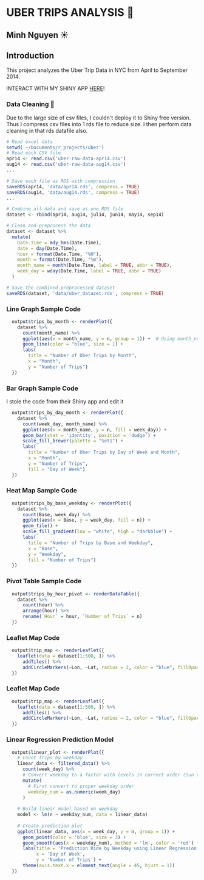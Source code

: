 # UBER TRIPS ANALYSIS 🚗

## Minh Nguyen ☀️

## Introduction
This project analyzes the Uber Trip Data in NYC from April to September 2014.

INTERACT WITH MY SHINY APP [HERE](https://minhnguyen22.shinyapps.io/uber_analysis/)!

### Data Cleaning 🧹
Due to the large size of csv files, I couldn't deploy it to Shiny free version. Thus I compress csv files into 1 rds file to reduce size. I then perform data cleaning in that rds datafile also.
```r
# Read excel data
setwd('~/Documents/r_projects/uber')
# Read each CSV file
apr14 <- read.csv('uber-raw-data-apr14.csv')
aug14 <- read.csv('uber-raw-data-aug14.csv')
...

# Save each file as RDS with compression
saveRDS(apr14, 'data/apr14.rds', compress = TRUE)
saveRDS(aug14, 'data/aug14.rds', compress = TRUE)
...

# Combine all data and save as one RDS file
dataset <- rbind(apr14, aug14, jul14, jun14, may14, sep14)

# Clean and preprocess the data
dataset <- dataset %>%
  mutate(
    Date.Time = mdy_hms(Date.Time),
    date = day(Date.Time),
    hour = format(Date.Time, "%H"),
    month = format(Date.Time, "%m"),
    month_name = month(Date.Time, label = TRUE, abbr = TRUE),
    week_day = wday(Date.Time, label = TRUE, abbr = TRUE)
  )

# Save the combined preprocessed dataset
saveRDS(dataset, 'data/uber_dataset.rds', compress = TRUE)
```

### Line Graph Sample Code
```r
  output$trips_by_month <- renderPlot({
    dataset %>%
      count(month_name) %>%
      ggplot(aes(x = month_name, y = n, group = 1)) +  # Using month_name instead of month
      geom_line(color = "blue", size = 1) +
      labs(
        title = "Number of Uber Trips by Month",
        x = "Month",
        y = "Number of Trips")     
  })
```
### Bar Graph Sample Code
I stole the code from their Shiny app and edit it
```r
  output$trips_by_day_month <- renderPlot({
    dataset %>%
      count(week_day, month_name) %>%
      ggplot(aes(x = month_name, y = n, fill = week_day)) +
      geom_bar(stat = 'identity', position = 'dodge') +
      scale_fill_brewer(palette = "Set1") +
      labs(
        title = "Number of Uber Trips by Day of Week and Month",
        x = "Month",
        y = "Number of Trips",
        fill = "Day of Week")
  })
```
### Heat Map Sample Code
```r
  output$trips_by_base_weekday <- renderPlot({
    dataset %>%
      count(Base, week_day) %>%
      ggplot(aes(x = Base, y = week_day, fill = n)) +
      geom_tile() +
      scale_fill_gradient(low = "white", high = "darkblue") +
      labs(
        title = "Number of Trips by Base and Weekday",
        x = "Base",
        y = "Weekday",
        fill = "Number of Trips")
  })
```
### Pivot Table Sample Code
```r
  output$trips_by_hour_pivot <- renderDataTable({
    dataset %>%
      count(hour) %>%
      arrange(hour) %>%
      rename(`Hour` = hour, `Number of Trips` = n)
  })
```
### Leaflet Map Code
```r
  output$trip_map <- renderLeaflet({
    leaflet(data = dataset[1:500, ]) %>%
      addTiles() %>%
      addCircleMarkers(~Lon, ~Lat, radius = 2, color = "blue", fillOpacity = 0.5)
  })
```
### Leaflet Map Code
```r
  output$trip_map <- renderLeaflet({
    leaflet(data = dataset[1:500, ]) %>%
      addTiles() %>%
      addCircleMarkers(~Lon, ~Lat, radius = 2, color = "blue", fillOpacity = 0.5)
  })
```
### Linear Regression Prediction Model
```r
  output$linear_plot <- renderPlot({
    # Count trips by weekday
    linear_data <- filtered_data() %>% 
      count(week_day) %>%
      # Convert weekday to a factor with levels in correct order (Sun to Sat)
      mutate(
        # First convert to proper weekday order
        weekday_num = as.numeric(week_day)
      )
    
    # Build linear model based on weekday
    model <- lm(n ~ weekday_num, data = linear_data)
    
    # Create prediction plot
    ggplot(linear_data, aes(x = week_day, y = n, group = 1)) +
      geom_point(color = 'blue', size = 3) + 
      geom_smooth(aes(x = weekday_num), method = 'lm', color = 'red') + 
      labs(title = 'Prediction Ride by Weekday using Linear Regression', 
           x = 'Day of Week', 
           y = 'Number of Trips') +
      theme(axis.text.x = element_text(angle = 45, hjust = 1))
  })
```
